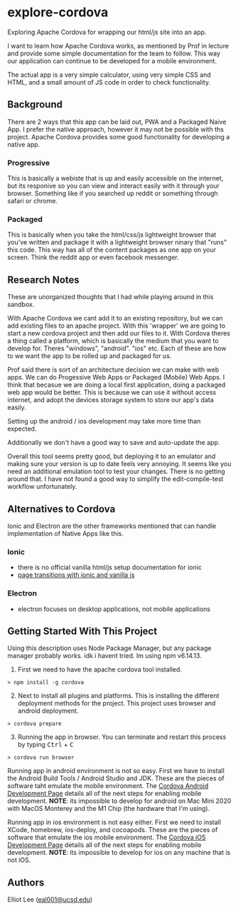 # explore-cordova
Exploring Apache Cordova for wrapping our html/js site into an app.

I want to learn how Apache Cordova works, as mentioned by Prof in lecture and provide some simple documentation for the team to follow. This way our application can continue to be developed for a mobile environment.

The actual app is a very simple calculator, using very simple CSS and HTML, and a small amount of JS code in order to check functionality.

## Background ##
There are 2 ways that this app can be laid out, PWA and a Packaged Naive App. I prefer the native approach, however it may not be possible with ths project. Apache Cordova provides some good functionality for developing a native app. 

### Progressive ###
This is basically a webiste that is up and easily accessible on the internet, but its responive so you can view and interact easily with it through your browser. Something like if you searched up reddit or something through safari or chrome.

### Packaged ###
This is basically when you take the html/css/js lightweight browser that you've written and package it with a lightweight browser ninary that "runs" this code. This way has all of the content packages as one app on your screen. Think the reddit app or even facebook messenger.


## Research Notes ##
These are unorganized thoughts that I had while playing around in this sandbox.

With Apache Cordova we cant add it to an existing repository, but we can add existing files to an apache project. With this 'wrapper' we are going to start a new cordova project and then add our files to it. With Cordova theres a thing called a platform, which is basically the medium that you want to develop for. Theres "windows", "android". "ios" etc. Each of these are how to we want the app to be rolled up and packaged for us.

Prof said there is sort of an architecture decision we can make with web apps. We can do Progessive Web Apps or Packaged (Mobile) Web Apps.
I think that becasue we are doing a local first application, doing a packaged web app would be better. This is because we can use it without access internet, and adopt the devices storage system to store our app's data easily.

Setting up the android / ios development may take more time than expected.

Additionally we don't have a good way to save and auto-update the app.

Overall this tool seems pretty good, but deploying it to an emulator and making sure your version is up to date feels very annoying.  It seems like you need an additional emulation tool to test your changes. There is no getting around that. I have not found a good way to simplify the edit-compile-test workflow unfortunately.

## Alternatives to Cordova ##
Ionic and Electron are the other frameworks mentioned that can handle implementation of Native Apps like this. 

### Ionic ###
- there is no official vanilla html/js setup documentation for ionic 
- [page transitions with ionic and vanilla js](https://www.reddit.com/r/ionic/comments/soq2qx/is_ionic_development_actually_doable_without_a_js/)

### Electron ###
- electron focuses on desktop applications, not mobile applications


## Getting Started With This Project ##
Using this description uses Node Package Manager, but any package manager probably works. idk i havent tried. Im using npm v6.14.13.
1. First we need to have the apache cordova tool installed.
```
> npm install -g cordova
```
2. Next to install all plugins and platforms. This is installing the different deployment methods for the project. This project uses browser and android deployment.
```
> cordova prepare
```
3. Running the app in browser. You can terminate and restart this process by typing <kbd>Ctrl</kbd> + <kbd>C</kbd>
```
> cordova run browser
```
Running app in android environment is not so easy. First we have to install the Android Build Tools / Android Studio and JDK. These are the pieces of software taht emulate the mobile environment. The [Cordova Android Development Page](https://cordova.apache.org/docs/en/11.x/guide/platforms/android/index.html) details all of the next steps for enabling mobile development.
**NOTE**: its impossible to develop for android on Mac Mini 2020 with MacOS Monterey and the M1 Chip (the hardware that I'm using).

Running app in ios environment is not easy either. First we need to install XCode, homebrew, ios-deploy, and cocoapods. These are the pieces of software that emulate the ios mobile environment. The [Cordova iOS Development Page](https://cordova.apache.org/docs/en/11.x/guide/platforms/ios/index.html) details all of the next steps for enabling mobile development.
**NOTE**: its impossible to develop for ios on any machine that is not iOS.

## Authors ##
Elliot Lee (eal001@ucsd.edu)
